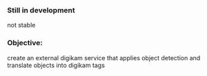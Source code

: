 ### Still in development
not stable

### Objective:
 create an external digikam service that applies object detection and translate objects into digikam tags